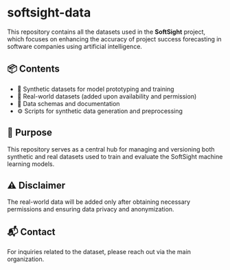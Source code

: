 # softsight-data

This repository contains all the datasets used in the **SoftSight** project, which focuses on enhancing the accuracy of project success forecasting in software companies using artificial intelligence.

## 📦 Contents

- 📁 Synthetic datasets for model prototyping and training
- 📁 Real-world datasets (added upon availability and permission)
- 📄 Data schemas and documentation
- ⚙️  Scripts for synthetic data generation and preprocessing

## 📌 Purpose

This repository serves as a central hub for managing and versioning both synthetic and real datasets used to train and evaluate the SoftSight machine learning models.

<!--
## 📁 Folder Structure

```plaintext
softsight-data/
│
├── README.md
├── LICENSE
├── synthetic/
│   ├── projects_synthetic_v1.csv
│   ├── generate_synthetic_data.py
│   └── README.md
│
├── real/
│   ├── (empty for now)
│   └── README.md
│
├── docs/
│   ├── data_schema.md
│   └── feature_description.md
│
└── scripts/
    ├── preprocess.py
    └── split_data.py

-->

## ⚠️  Disclaimer
The real-world data will be added only after obtaining necessary permissions and ensuring data privacy and anonymization.

## 📬 Contact
For inquiries related to the dataset, please reach out via the main organization.
